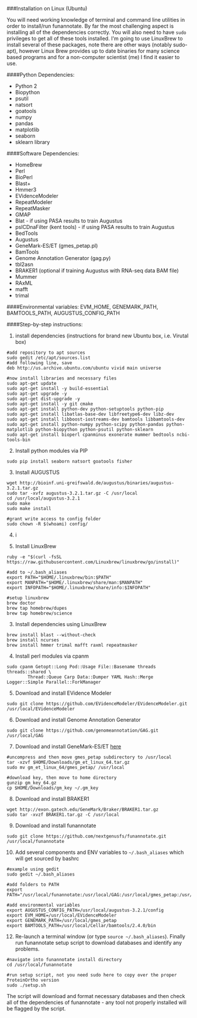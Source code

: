 ###Installation on Linux (Ubuntu)

You will need working knowledge of terminal and command line utilities in order to install/run funannotate.  By far the most challenging aspect is installing all of the dependencies correctly. You will also need to have `sudo` privileges to get all of these tools installed.  I'm going to use LinuxBrew to install several of these packages, note there are other ways (notably sudo-apt), however Linux Brew provides up to date binaries for many science based programs and for a non-computer scientist (me) I find it easier to use.

####Python Dependencies:
* Python 2
* Biopython
* psutil
* natsort
* goatools
* numpy
* pandas
* matplotlib
* seaborn
* sklearn library

####Software Dependencies:
* HomeBrew
* Perl
* BioPerl
* Blast+
* Hmmer3
* EVidenceModeler
* RepeatModeler
* RepeatMasker
* GMAP
* Blat - if using PASA results to train Augustus
* pslCDnaFilter (kent tools) - if using PASA results to train Augustus
* BedTools
* Augustus
* GeneMark-ES/ET (gmes_petap.pl)
* BamTools
* Genome Annotation Generator (gag.py)
* tbl2asn
* BRAKER1 (optional if training Augustus with RNA-seq data BAM file)
* Mummer
* RAxML
* mafft
* trimal

####Environmental variables:
EVM_HOME, GENEMARK_PATH, BAMTOOLS_PATH, AUGUSTUS_CONFIG_PATH

####Step-by-step instructions:


1) install dependencies (instructions for brand new Ubuntu box, i.e. Virutal box)
```
#add repository to apt sources
sudo gedit /etc/apt/sources.list
#add following line, save
deb http://us.archive.ubuntu.com/ubuntu vivid main universe

#now install libraries and necessary files
sudo apt-get update
sudo apt-get install -y build-essential
sudo apt-get upgrade -y
sudo apt-get dist-upgrade -y
sudo apt-get install -y git cmake
sudo apt-get install python-dev python-setuptools python-pip
sudo apt-get install libatlas-base-dev libfreetype6-dev libz-dev
sudo apt-get install libboost-iostreams-dev bamtools libbamtools-dev
sudo apt-get install python-numpy python-scipy python-pandas python-matplotlib python-biopython python-psutil python-sklearn
sudo apt-get install bioperl cpanminus exonerate mummer bedtools ncbi-tools-bin
```

2) Install python modules via PIP
```
sudo pip install seaborn natsort goatools fisher
```

3) Install AUGUSTUS
```
wget http://bioinf.uni-greifswald.de/augustus/binaries/augustus-3.2.1.tar.gz
sudo tar -xvfz augustus-3.2.1.tar.gz -C /usr/local
cd /usr/local/augustus-3.2.1
sudo make
sudo make install

#grant write access to config folder
sudo chown -R $(whoami) config/
```

4) i


2) Install LinuxBrew
```
ruby -e "$(curl -fsSL https://raw.githubusercontent.com/Linuxbrew/linuxbrew/go/install)"

#add to ~/.bash_aliases
export PATH="$HOME/.linuxbrew/bin:$PATH"
export MANPATH="$HOME/.linuxbrew/share/man:$MANPATH"
export INFOPATH="$HOME/.linuxbrew/share/info:$INFOPATH"

#setup linuxbrew
brew doctor
brew tap homebrew/dupes
brew tap homebrew/science
```

3) Install dependencies using LinuxBrew
```
brew install blast --without-check
brew install ncurses
brew install hmmer trimal mafft raxml repeatmasker
```

4) Install perl modules via cpanm
```
sudo cpanm Getopt::Long Pod::Usage File::Basename threads threads::shared \
        Thread::Queue Carp Data::Dumper YAML Hash::Merge Logger::Simple Parallel::ForkManager
```

5) Download and install EVidence Modeler
```
sudo git clone https://github.com/EVidenceModeler/EVidenceModeler.git /usr/local/EVidenceModeler
```

6) Download and install Genome Annotation Generator
```
sudo git clone https://github.com/genomeannotation/GAG.git /usr/local/GAG
```

7) Download and install GeneMark-ES/ET [here](http://exon.gatech.edu/GeneMark/license_download.cgi)
```
#uncompress and then move gmes_petap subdirectory to /usr/local
tar -xzvf $HOME/Downloads/gm_et_linux_64.tar.gz
sudo mv gm_et_linux_64/gmes_petap/ /usr/local

#download key, then move to home directory
gunzip gm_key_64.gz
cp $HOME/Downloads/gm_key ~/.gm_key
```

8) Download and install BRAKER1
```
wget http://exon.gatech.edu/GeneMark/Braker/BRAKER1.tar.gz
sudo tar -xvzf BRAKER1.tar.gz -C /usr/local
```

9) Download and install funannotate
```
sudo git clone https://github.com/nextgenusfs/funannotate.git /usr/local/funannotate
```

10) Add several components and ENV variables to `~/.bash_aliases` which will get sourced by bashrc
```
#example using gedit
sudo gedit ~/.bash_aliases

#add folders to PATH
export PATH="/usr/local/funannotate:/usr/local/GAG:/usr/local/gmes_petap:/usr/local/BRAKER1:$PATH"

#add environmental variables
export AUGUSTUS_CONFIG_PATH=/usr/local/augustus-3.2.1/config
export EVM_HOME=/usr/local/EVidenceModeler
export GENEMARK_PATH=/usr/local/gmes_petap
export BAMTOOLS_PATH=/usr/local/Cellar/bamtools/2.4.0/bin
```

12) Re-launch a terminal window (or type `source ~/.bash_aliases`). Finally run funannotate setup script to download databases and identify any problems.
```
#navigate into funannotate install directory
cd /usr/local/funannotate

#run setup script, not you need sudo here to copy over the proper ProteinOrtho version
sudo ./setup.sh
```
The script will download and format necessary databases and then check all of the dependencies of funannotate - any tool not properly installed will be flagged by the script.

